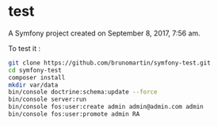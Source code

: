 test
====

A Symfony project created on September 8, 2017, 7:56 am.

To test it :

```bash
git clone https://github.com/brunomartin/symfony-test.git
cd symfony-test
composer install
mkdir var/data
bin/console doctrine:schema:update --force
bin/console server:run
bin/console fos:user:create admin admin@admin.com admin
bin/console fos:user:promote admin RA
```

